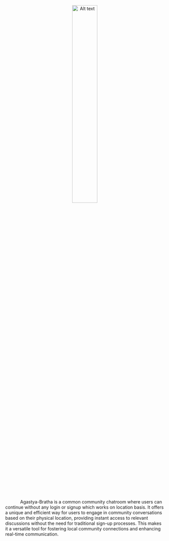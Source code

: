 <p align="center" style="margin: 0; padding: 0;">
  <img src="https://github.com/rahul-9429/AgastyaBratha/assets/125949760/1daf1100-65a2-45bd-b12d-c87a16ecf6f5" alt="Alt text" style="width: 40%;"/></p>
  &nbsp;&nbsp;&nbsp;&nbsp;&nbsp;&nbsp;&nbsp;&nbsp;&nbsp;&nbsp;&nbsp;&nbsp;Agastya-Bratha is a common community chatroom where users can continue without any login or signup which works on location basis. It offers a unique and efficient way for users to engage in community conversations based on their physical location, providing instant access to relevant discussions without the need for traditional sign-up processes. This makes it a versatile tool for fostering local community connections and enhancing real-time communication. 


